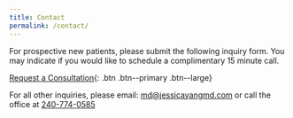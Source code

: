 ```yaml
---
title: Contact
permalink: /contact/
---
```


For prospective new patients, please submit the following inquiry form. You may indicate if you would like to schedule a complimentary 15 minute call.

[Request a Consultation](https://app2.luminello.com/jessicayangmd/form/){: .btn .btn--primary .btn--large}

For all other inquiries, please email: <md@jessicayangmd.com> or call the office at <a href="tel:240-774-0585">240-774-0585</a>

